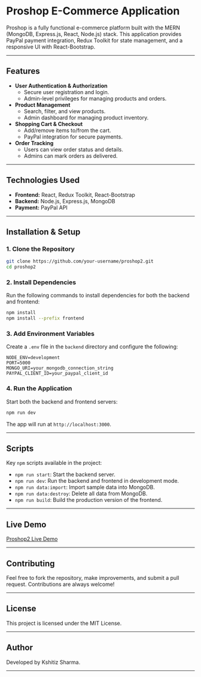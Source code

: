 # **Proshop E-Commerce Application**

Proshop is a fully functional e-commerce platform built with the MERN (MongoDB, Express.js, React, Node.js) stack. This application provides PayPal payment integration, Redux Toolkit for state management, and a responsive UI with React-Bootstrap.

---

## **Features**

- **User Authentication & Authorization**
  - Secure user registration and login.
  - Admin-level privileges for managing products and orders.
- **Product Management**
  - Search, filter, and view products.
  - Admin dashboard for managing product inventory.
- **Shopping Cart & Checkout**
  - Add/remove items to/from the cart.
  - PayPal integration for secure payments.
- **Order Tracking**
  - Users can view order status and details.
  - Admins can mark orders as delivered.

---

## **Technologies Used**

- **Frontend:** React, Redux Toolkit, React-Bootstrap
- **Backend:** Node.js, Express.js, MongoDB
- **Payment:** PayPal API

---

## **Installation & Setup**

### 1. Clone the Repository

```bash
git clone https://github.com/your-username/proshop2.git
cd proshop2
```

### 2. Install Dependencies

Run the following commands to install dependencies for both the backend and frontend:

```bash
npm install
npm install --prefix frontend
```

### 3. Add Environment Variables

Create a `.env` file in the `backend` directory and configure the following:

```env
NODE_ENV=development
PORT=5000
MONGO_URI=your_mongodb_connection_string
PAYPAL_CLIENT_ID=your_paypal_client_id
```

### 4. Run the Application

Start both the backend and frontend servers:

```bash
npm run dev
```

The app will run at `http://localhost:3000`.

---

## **Scripts**

Key `npm` scripts available in the project:

- `npm run start`: Start the backend server.
- `npm run dev`: Run the backend and frontend in development mode.
- `npm run data:import`: Import sample data into MongoDB.
- `npm run data:destroy`: Delete all data from MongoDB.
- `npm run build`: Build the production version of the frontend.

---

## **Live Demo**

[Proshop2 Live Demo](https://e-comm-platform.onrender.com)

---

## **Contributing**

Feel free to fork the repository, make improvements, and submit a pull request. Contributions are always welcome!

---

## **License**

This project is licensed under the MIT License.

---

## **Author**

Developed by Kshitiz Sharma.

---
